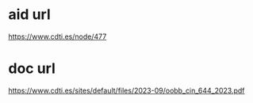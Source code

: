 # aid url
https://www.cdti.es/node/477

# doc url
https://www.cdti.es/sites/default/files/2023-09/oobb_cin_644_2023.pdf
        